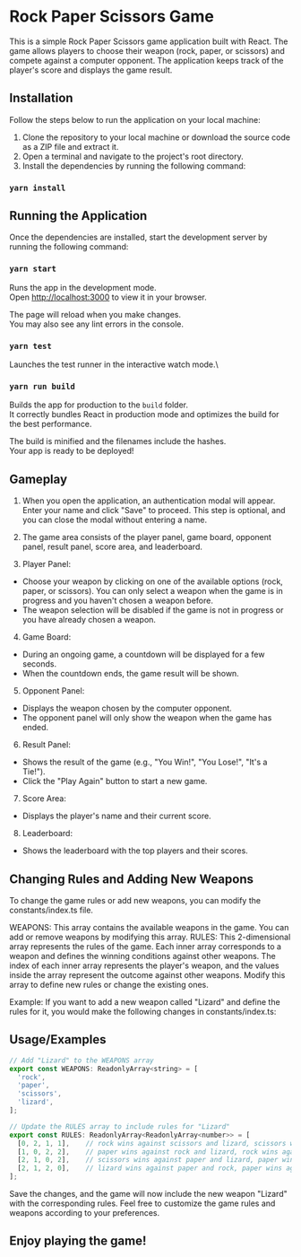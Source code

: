 # Rock Paper Scissors Game

This is a simple Rock Paper Scissors game application built with React. The game allows players to choose their weapon (rock, paper, or scissors) and compete against a computer opponent. The application keeps track of the player's score and displays the game result.

## Installation
Follow the steps below to run the application on your local machine:

1. Clone the repository to your local machine or download the source code as a ZIP file and extract it.
2. Open a terminal and navigate to the project's root directory.
3. Install the dependencies by running the following command:


### `yarn install`

## Running the Application

Once the dependencies are installed, start the development server by running the following command:
### `yarn start`
Runs the app in the development mode.\
Open [http://localhost:3000](http://localhost:3000) to view it in your browser.

The page will reload when you make changes.\
You may also see any lint errors in the console.

### `yarn test`

Launches the test runner in the interactive watch mode.\

### `yarn run build`

Builds the app for production to the `build` folder.\
It correctly bundles React in production mode and optimizes the build for the best performance.

The build is minified and the filenames include the hashes.\
Your app is ready to be deployed!

## Gameplay
1. When you open the application, an authentication modal will appear. Enter your name and click "Save" to proceed. This step is optional, and you can close the modal without entering a name.

2. The game area consists of the player panel, game board, opponent panel, result panel, score area, and leaderboard.

3. Player Panel:
- Choose your weapon by clicking on one of the available options (rock, paper, or scissors). You can only select a weapon when the game is in progress and you haven't chosen a weapon before.
- The weapon selection will be disabled if the game is not in progress or you have already chosen a weapon.

4. Game Board:
- During an ongoing game, a countdown will be displayed for a few seconds.
- When the countdown ends, the game result will be shown.

5. Opponent Panel:
- Displays the weapon chosen by the computer opponent.
- The opponent panel will only show the weapon when the game has ended.

6. Result Panel:
- Shows the result of the game (e.g., "You Win!", "You Lose!", "It's a Tie!").
- Click the "Play Again" button to start a new game.

7. Score Area:
- Displays the player's name and their current score.

8. Leaderboard:
- Shows the leaderboard with the top players and their scores.

## Changing Rules and Adding New Weapons
To change the game rules or add new weapons, you can modify the constants/index.ts file.

WEAPONS: This array contains the available weapons in the game. You can add or remove weapons by modifying this array.
RULES: This 2-dimensional array represents the rules of the game. Each inner array corresponds to a weapon and defines the winning conditions against other weapons. The index of each inner array represents the player's weapon, and the values inside the array represent the outcome against other weapons. Modify this array to define new rules or change the existing ones.

Example:
If you want to add a new weapon called "Lizard" and define the rules for it, you would make the following changes in constants/index.ts:

## Usage/Examples

```javascript
// Add "Lizard" to the WEAPONS array
export const WEAPONS: ReadonlyArray<string> = [
  'rock',
  'paper',
  'scissors',
  'lizard',
];

// Update the RULES array to include rules for "Lizard"
export const RULES: ReadonlyArray<ReadonlyArray<number>> = [
  [0, 2, 1, 1],    // rock wins against scissors and lizard, scissors wins against paper, lizard wins against paper
  [1, 0, 2, 2],    // paper wins against rock and lizard, rock wins against scissors, lizard wins against paper
  [2, 1, 0, 2],    // scissors wins against paper and lizard, paper wins against rock, lizard wins against rock
  [2, 1, 2, 0],    // lizard wins against paper and rock, paper wins against scissors, rock wins against scissors
];
```
Save the changes, and the game will now include the new weapon "Lizard" with the corresponding rules.
Feel free to customize the game rules and weapons according to your preferences.

## Enjoy playing the game!


